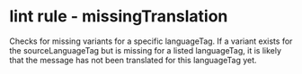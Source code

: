 # lint rule - missingTranslation

Checks for missing variants for a specific languageTag.  If a variant exists for the sourceLanguageTag but is missing for a listed languageTag, it is likely that the message has not been translated for this languageTag yet.
